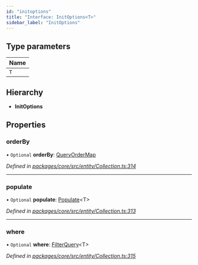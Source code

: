 ```yaml
---
id: "initoptions"
title: "Interface: InitOptions<T>"
sidebar_label: "InitOptions"
---
```


## Type parameters

Name |
------ |
`T` |

## Hierarchy

* **InitOptions**

## Properties

### orderBy

• `Optional` **orderBy**: [QueryOrderMap](queryordermap.md)

*Defined in [packages/core/src/entity/Collection.ts:314](https://github.com/mikro-orm/mikro-orm/blob/8766baa31/packages/core/src/entity/Collection.ts#L314)*

___

### populate

• `Optional` **populate**: [Populate](../index.md#populate)&#60;T>

*Defined in [packages/core/src/entity/Collection.ts:313](https://github.com/mikro-orm/mikro-orm/blob/8766baa31/packages/core/src/entity/Collection.ts#L313)*

___

### where

• `Optional` **where**: [FilterQuery](../index.md#filterquery)&#60;T>

*Defined in [packages/core/src/entity/Collection.ts:315](https://github.com/mikro-orm/mikro-orm/blob/8766baa31/packages/core/src/entity/Collection.ts#L315)*
